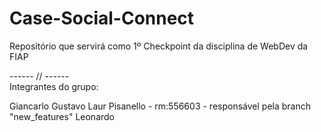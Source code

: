 # Case-Social-Connect
Repositório que servirá como 1º Checkpoint da disciplina de WebDev da FIAP

------ // ------ <br>
Integrantes do grupo:

Giancarlo
Gustavo Laur Pisanello - rm:556603 - responsável pela branch "new_features"
Leonardo
